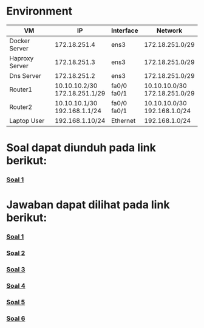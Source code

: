 
# Environment
| VM | IP | Interface | Network|
| ------ | ------ | ------ | ------ |
| Docker Server | 172.18.251.4 | ens3 | 172.18.251.0/29 |
| Haproxy Server | 172.18.251.3 | ens3 | 172.18.251.0/29 |
| Dns Server | 172.18.251.2 | ens3 | 172.18.251.0/29 |
| Router1 | 10.10.10.2/30<br>172.18.251.1/29| fa0/0<br>fa0/1 | 10.10.10.0/30<br>172.18.251.0/29 |
| Router2 | 10.10.10.1/30<br>192.168.1.1/24 | fa0/0<br>fa0/1 | 10.10.10.0/30<br>192.168.1.0/24 |
| Laptop User | 192.168.1.10/24 | Ethernet | 192.168.1.0/24 |

# Soal dapat diunduh pada link berikut:
### [Soal 1](https://github.com/espin2/docker_dns/tree/main/Soal%201)
# Jawaban dapat dilihat pada link berikut:
### [Soal 1](https://github.com/espin2/docker_dns/tree/main/Soal%201)
### [Soal 2 ](https://github.com/espin2/docker_dns/tree/main/Soal%202)
### [Soal 3](https://github.com/espin2/docker_dns/tree/main/Soal%203)
### [Soal 4](https://github.com/espin2/docker_dns/tree/main/Soal%204)
### [Soal 5](https://github.com/espin2/docker_dns/tree/main/Soal%205)
### [Soal 6](https://github.com/espin2/docker_dns/tree/main/Soal%206)

